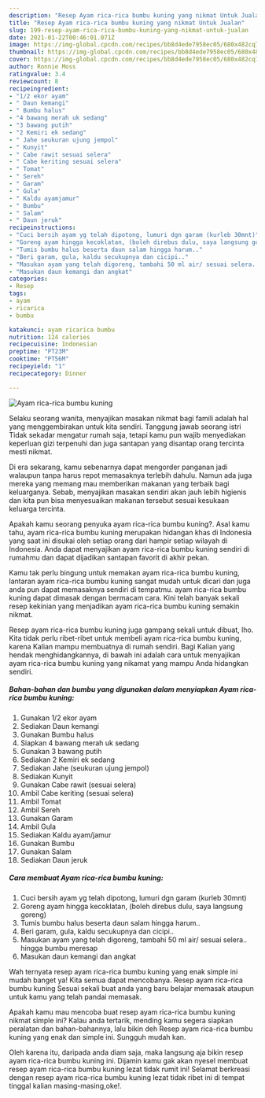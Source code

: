 ```yaml
---
description: "Resep Ayam rica-rica bumbu kuning yang nikmat Untuk Jualan"
title: "Resep Ayam rica-rica bumbu kuning yang nikmat Untuk Jualan"
slug: 199-resep-ayam-rica-rica-bumbu-kuning-yang-nikmat-untuk-jualan
date: 2021-01-22T00:46:01.071Z
image: https://img-global.cpcdn.com/recipes/bb8d4ede7958ec05/680x482cq70/ayam-rica-rica-bumbu-kuning-foto-resep-utama.jpg
thumbnail: https://img-global.cpcdn.com/recipes/bb8d4ede7958ec05/680x482cq70/ayam-rica-rica-bumbu-kuning-foto-resep-utama.jpg
cover: https://img-global.cpcdn.com/recipes/bb8d4ede7958ec05/680x482cq70/ayam-rica-rica-bumbu-kuning-foto-resep-utama.jpg
author: Ronnie Moss
ratingvalue: 3.4
reviewcount: 8
recipeingredient:
- "1/2 ekor ayam"
- " Daun kemangi"
- " Bumbu halus"
- "4 bawang merah uk sedang"
- "3 bawang putih"
- "2 Kemiri ek sedang"
- " Jahe seukuran ujung jempol"
- " Kunyit"
- " Cabe rawit sesuai selera"
- " Cabe keriting sesuai selera"
- " Tomat"
- " Sereh"
- " Garam"
- " Gula"
- " Kaldu ayamjamur"
- " Bumbu"
- " Salam"
- " Daun jeruk"
recipeinstructions:
- "Cuci bersih ayam yg telah dipotong, lumuri dgn garam (kurleb 30mnt)"
- "Goreng ayam hingga kecoklatan, (boleh direbus dulu, saya langsung goreng)"
- "Tumis bumbu halus beserta daun salam hingga harum.."
- "Beri garam, gula, kaldu secukupnya dan cicipi.."
- "Masukan ayam yang telah digoreng, tambahi 50 ml air/ sesuai selera.. hingga bumbu meresap"
- "Masukan daun kemangi dan angkat"
categories:
- Resep
tags:
- ayam
- ricarica
- bumbu

katakunci: ayam ricarica bumbu 
nutrition: 124 calories
recipecuisine: Indonesian
preptime: "PT23M"
cooktime: "PT56M"
recipeyield: "1"
recipecategory: Dinner

---
```



![Ayam rica-rica bumbu kuning](https://img-global.cpcdn.com/recipes/bb8d4ede7958ec05/680x482cq70/ayam-rica-rica-bumbu-kuning-foto-resep-utama.jpg)

Selaku seorang wanita, menyajikan masakan nikmat bagi famili adalah hal yang menggembirakan untuk kita sendiri. Tanggung jawab seorang istri Tidak sekadar mengatur rumah saja, tetapi kamu pun wajib menyediakan keperluan gizi terpenuhi dan juga santapan yang disantap orang tercinta mesti nikmat.

Di era  sekarang, kamu sebenarnya dapat mengorder panganan jadi walaupun tanpa harus repot memasaknya terlebih dahulu. Namun ada juga mereka yang memang mau memberikan makanan yang terbaik bagi keluarganya. Sebab, menyajikan masakan sendiri akan jauh lebih higienis dan kita pun bisa menyesuaikan makanan tersebut sesuai kesukaan keluarga tercinta. 



Apakah kamu seorang penyuka ayam rica-rica bumbu kuning?. Asal kamu tahu, ayam rica-rica bumbu kuning merupakan hidangan khas di Indonesia yang saat ini disukai oleh setiap orang dari hampir setiap wilayah di Indonesia. Anda dapat menyajikan ayam rica-rica bumbu kuning sendiri di rumahmu dan dapat dijadikan santapan favorit di akhir pekan.

Kamu tak perlu bingung untuk memakan ayam rica-rica bumbu kuning, lantaran ayam rica-rica bumbu kuning sangat mudah untuk dicari dan juga anda pun dapat memasaknya sendiri di tempatmu. ayam rica-rica bumbu kuning dapat dimasak dengan bermacam cara. Kini telah banyak sekali resep kekinian yang menjadikan ayam rica-rica bumbu kuning semakin nikmat.

Resep ayam rica-rica bumbu kuning juga gampang sekali untuk dibuat, lho. Kita tidak perlu ribet-ribet untuk membeli ayam rica-rica bumbu kuning, karena Kalian mampu membuatnya di rumah sendiri. Bagi Kalian yang hendak menghidangkannya, di bawah ini adalah cara untuk menyajikan ayam rica-rica bumbu kuning yang nikamat yang mampu Anda hidangkan sendiri.

<!--inarticleads1-->

##### Bahan-bahan dan bumbu yang digunakan dalam menyiapkan Ayam rica-rica bumbu kuning:

1. Gunakan 1/2 ekor ayam
1. Sediakan  Daun kemangi
1. Gunakan  Bumbu halus
1. Siapkan 4 bawang merah uk sedang
1. Gunakan 3 bawang putih
1. Sediakan 2 Kemiri ek sedang
1. Sediakan  Jahe (seukuran ujung jempol)
1. Sediakan  Kunyit
1. Gunakan  Cabe rawit (sesuai selera)
1. Ambil  Cabe keriting (sesuai selera)
1. Ambil  Tomat
1. Ambil  Sereh
1. Gunakan  Garam
1. Ambil  Gula
1. Sediakan  Kaldu ayam/jamur
1. Gunakan  Bumbu
1. Gunakan  Salam
1. Sediakan  Daun jeruk




<!--inarticleads2-->

##### Cara membuat Ayam rica-rica bumbu kuning:

1. Cuci bersih ayam yg telah dipotong, lumuri dgn garam (kurleb 30mnt)
1. Goreng ayam hingga kecoklatan, (boleh direbus dulu, saya langsung goreng)
1. Tumis bumbu halus beserta daun salam hingga harum..
1. Beri garam, gula, kaldu secukupnya dan cicipi..
1. Masukan ayam yang telah digoreng, tambahi 50 ml air/ sesuai selera.. hingga bumbu meresap
1. Masukan daun kemangi dan angkat




Wah ternyata resep ayam rica-rica bumbu kuning yang enak simple ini mudah banget ya! Kita semua dapat mencobanya. Resep ayam rica-rica bumbu kuning Sesuai sekali buat anda yang baru belajar memasak ataupun untuk kamu yang telah pandai memasak.

Apakah kamu mau mencoba buat resep ayam rica-rica bumbu kuning nikmat simple ini? Kalau anda tertarik, mending kamu segera siapkan peralatan dan bahan-bahannya, lalu bikin deh Resep ayam rica-rica bumbu kuning yang enak dan simple ini. Sungguh mudah kan. 

Oleh karena itu, daripada anda diam saja, maka langsung aja bikin resep ayam rica-rica bumbu kuning ini. Dijamin kamu gak akan nyesel membuat resep ayam rica-rica bumbu kuning lezat tidak rumit ini! Selamat berkreasi dengan resep ayam rica-rica bumbu kuning lezat tidak ribet ini di tempat tinggal kalian masing-masing,oke!.

